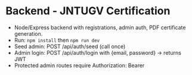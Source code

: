 
# Backend - JNTUGV Certification
- Node/Express backend with registrations, admin auth, PDF certificate generation.
- Run: `npm install` then `npm run dev`
- Seed admin: POST /api/auth/seed (call once)
- Admin login: POST /api/auth/login with {email, password} -> returns JWT
- Protected admin routes require Authorization: Bearer <token>
